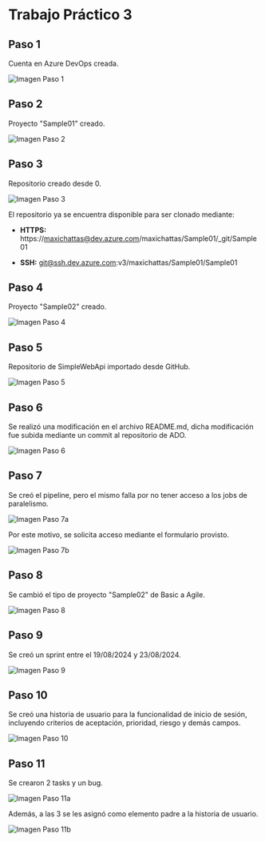 # Trabajo Práctico 3

## Paso 1
Cuenta en Azure DevOps creada.

![Imagen Paso 1](Imágenes/Paso%201.jpg)

## Paso 2
Proyecto "Sample01" creado.

![Imagen Paso 2](Imágenes/Paso%202.jpg)

## Paso 3
Repositorio creado desde 0.

![Imagen Paso 3](Imágenes/Paso%203.jpg)

El repositorio ya se encuentra disponible para ser clonado mediante:
- **HTTPS:** https://maxichattas@dev.azure.com/maxichattas/Sample01/_git/Sample01

- **SSH:** git@ssh.dev.azure.com:v3/maxichattas/Sample01/Sample01

## Paso 4
Proyecto "Sample02" creado.

![Imagen Paso 4](Imágenes/Paso%204.jpg)

## Paso 5
Repositorio de SimpleWebApi importado desde GitHub.

![Imagen Paso 5](Imágenes/Paso%205.jpg)

## Paso 6
Se realizó una modificación en el archivo README.md, dicha modificación fue subida mediante un commit al repositorio de ADO.

![Imagen Paso 6](Imágenes/Paso%206.jpg)

## Paso 7
Se creó el pipeline, pero el mismo falla por no tener acceso a los jobs de paralelismo.

![Imagen Paso 7a](Imágenes/Paso%207a.jpg)

Por este motivo, se solicita acceso mediante el formulario provisto.

![Imagen Paso 7b](Imágenes/Paso%207b.jpg)

## Paso 8
Se cambió el tipo de proyecto "Sample02" de Basic a Agile.

![Imagen Paso 8](Imágenes/Paso%208.jpg)

## Paso 9
Se creó un sprint entre el 19/08/2024 y 23/08/2024.

![Imagen Paso 9](Imágenes/Paso%209.jpg)

## Paso 10
Se creó una historia de usuario para la funcionalidad de inicio de sesión, incluyendo criterios de aceptación, prioridad, riesgo y demás campos.

![Imagen Paso 10](Imágenes/Paso%2010.jpg)

## Paso 11
Se crearon 2 tasks y un bug.

![Imagen Paso 11a](Imágenes/Paso%2011a.jpg)

Además, a las 3 se les asignó como elemento padre a la historia de usuario.

![Imagen Paso 11b](Imágenes/Paso%2011b.jpg)